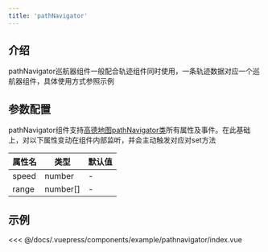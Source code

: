 ```yaml
---
title: 'pathNavigator'
---
```


## 介绍
pathNavigator巡航器组件一般配合轨迹组件同时使用，一条轨迹数据对应一个巡航器组件，具体使用方式参照示例

## 参数配置
pathNavigator组件支持[高德地图pathNavigator类](https://lbs.amap.com/api/javascript-api/reference-amap-ui/mass-data/pathsimplifier)所有属性及事件。在此基础上，对以下属性变动在组件内部监听，并会主动触发对应对set方法

| 属性名 | 类型 | 默认值 |
| - | - | - |
| speed | number | - |
| range | number[] | - |


## 示例

<demo-block>
<example-pathnavigator-index slot="source"/>
<<< @/docs/.vuepress/components/example/pathnavigator/index.vue
</demo-block>